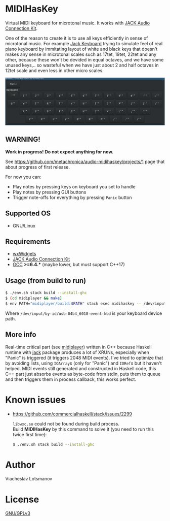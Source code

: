 # MIDIHasKey

Virtual MIDI keyboard for microtonal music.
It works with [JACK Audio Connection Kit](http://jackaudio.org/).

One of the reason to create it is to use all keys efficiently in sense of microtonal music.
For example [Jack Keyboard](http://jack-keyboard.sourceforge.net/) trying to simulate feel of real
piano keyboard by immitating layout of white and black keys that doesn't makes any sense in
microtonal scales such as 17tet, 19tet, 22tet and any other, because these won't be devided in
equal octaves, and we have some unused keys,‥ so wasteful when we have just about 2 and half octaves
in 12tet scale and even less in other micro scales.

![Screenshot](./artwork/readme-screenshot.png)

## WARNING!

**Work in progress! Do not expect anything for now.**

See https://github.com/metachronica/audio-midihaskey/projects/1 page that about progress of first
release.

For now you can:
* Play notes by pressing keys on keyboard you set to handle
* Play notes by pressing GUI buttons
* Trigger note-offs for everything by pressing `Panic` button

## Supported OS

* GNU/Linux

## Requirements

* [wxWidgets](http://wxwidgets.org/)
* [JACK Audio Connection Kit](http://jackaudio.org/)
* [GCC](https://gcc.gnu.org/) __>=6.4.*__ (maybe lower, but must support C++17)

## Usage (from build to run)

```bash
$ ./env.sh stack build --install-ghc
$ (cd midiplayer && make)
$ env PATH="midiplayer/build:$PATH" stack exec midihaskey -- /dev/input/by-id/usb-04b4_6018-event-kbd
```

Where `/dev/input/by-id/usb-04b4_6018-event-kbd` is your keyboard device path.

## More info

Real-time critical part (see [midiplayer](./midiplayer)) written in C++ because Haskell runtime with
[jack](http://hackage.haskell.org/package/jack) package produces a lot of XRUNs, especially when
"Panic" is triggered (it triggers 2048 MIDI events). I've tried to optimize that by avoiding lists,
using `IOArray`s (only for "Panic") and `IORef`s but it haven't helped. MIDI events still generated
and constructed in Haskell code, this C++ part just absorbs events as byte-code from stdin, puts
them to queue and then triggers them in process callback, this works perfect.

# Known issues

* https://github.com/commercialhaskell/stack/issues/2299

  `libwxc.so` could not be found during build process.  
  Build **MIDIHasKey** by this command to solve it (you need to run this twice first time):

  ```bash
  $ ./env.sh stack build --install-ghc
  ```

# Author

Viacheslav Lotsmanov

# License

[GNU/GPLv3](./LICENSE)
